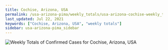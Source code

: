 ```yaml
---
title: Cochise, Arizona, USA
permalink: /usa-arizona-pima/weekly_totals/usa-arizona-cochise-weekly_totals.html
last_updated: Jul 22, 2021
keywords: ["Cochise, Arizona, USA", "weekly totals"]
sidebar: usa-arizona-pima_sidebar
---
```


![Weekly Totals of Confirmed Cases for Cochise, Arizona, USA](/covid_tracker/images/graphs/usa-arizona-cochise-weekly_totals_graph.png)
